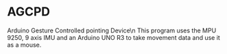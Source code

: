 # AGCPD
Arduino Gesture Controlled pointing Device\n
This program uses the MPU 9250, 9 axis IMU and an Arduino UNO R3 to take movement data and use it as a mouse.
